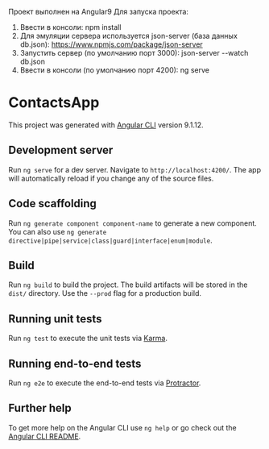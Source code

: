 Проект выполнен на Angular9
Для запуска проекта:
1. Ввести в консоли: npm install
2. Для эмуляции сервера используется json-server (база данных db.json): https://www.npmjs.com/package/json-server
3. Запустить сервер (по умолчанию порт 3000): json-server --watch db.json
3. Ввести в консоли (по умолчанию порт 4200): ng serve





# ContactsApp

This project was generated with [Angular CLI](https://github.com/angular/angular-cli) version 9.1.12.

## Development server

Run `ng serve` for a dev server. Navigate to `http://localhost:4200/`. The app will automatically reload if you change any of the source files.

## Code scaffolding

Run `ng generate component component-name` to generate a new component. You can also use `ng generate directive|pipe|service|class|guard|interface|enum|module`.

## Build

Run `ng build` to build the project. The build artifacts will be stored in the `dist/` directory. Use the `--prod` flag for a production build.

## Running unit tests

Run `ng test` to execute the unit tests via [Karma](https://karma-runner.github.io).

## Running end-to-end tests

Run `ng e2e` to execute the end-to-end tests via [Protractor](http://www.protractortest.org/).

## Further help

To get more help on the Angular CLI use `ng help` or go check out the [Angular CLI README](https://github.com/angular/angular-cli/blob/master/README.md).

